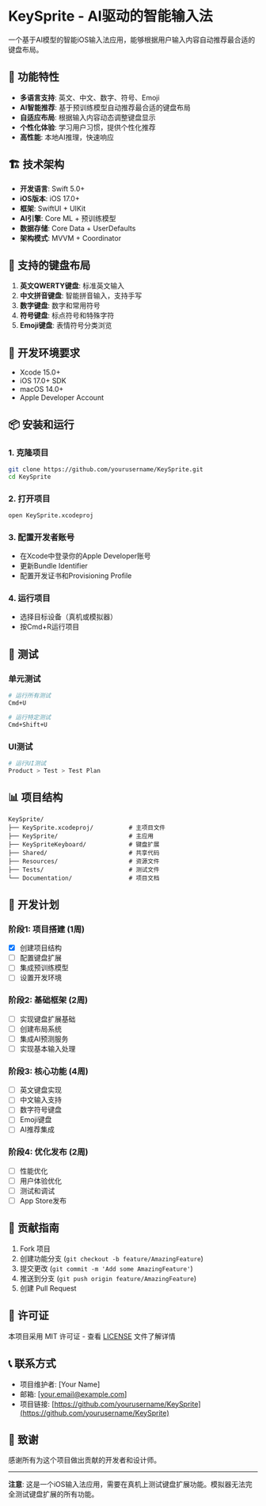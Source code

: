 # KeySprite - AI驱动的智能输入法

一个基于AI模型的智能iOS输入法应用，能够根据用户输入内容自动推荐最合适的键盘布局。

## 🚀 功能特性

- **多语言支持**: 英文、中文、数字、符号、Emoji
- **AI智能推荐**: 基于预训练模型自动推荐最合适的键盘布局
- **自适应布局**: 根据输入内容动态调整键盘显示
- **个性化体验**: 学习用户习惯，提供个性化推荐
- **高性能**: 本地AI推理，快速响应

## 🏗️ 技术架构

- **开发语言**: Swift 5.0+
- **iOS版本**: iOS 17.0+
- **框架**: SwiftUI + UIKit
- **AI引擎**: Core ML + 预训练模型
- **数据存储**: Core Data + UserDefaults
- **架构模式**: MVVM + Coordinator

## 📱 支持的键盘布局

1. **英文QWERTY键盘**: 标准英文输入
2. **中文拼音键盘**: 智能拼音输入，支持手写
3. **数字键盘**: 数字和常用符号
4. **符号键盘**: 标点符号和特殊字符
5. **Emoji键盘**: 表情符号分类浏览

## 🔧 开发环境要求

- Xcode 15.0+
- iOS 17.0+ SDK
- macOS 14.0+
- Apple Developer Account

## 📦 安装和运行

### 1. 克隆项目
```bash
git clone https://github.com/yourusername/KeySprite.git
cd KeySprite
```

### 2. 打开项目
```bash
open KeySprite.xcodeproj
```

### 3. 配置开发者账号
- 在Xcode中登录你的Apple Developer账号
- 更新Bundle Identifier
- 配置开发证书和Provisioning Profile

### 4. 运行项目
- 选择目标设备（真机或模拟器）
- 按Cmd+R运行项目

## 🧪 测试

### 单元测试
```bash
# 运行所有测试
Cmd+U

# 运行特定测试
Cmd+Shift+U
```

### UI测试
```bash
# 运行UI测试
Product > Test > Test Plan
```

## 📊 项目结构

```
KeySprite/
├── KeySprite.xcodeproj/          # 主项目文件
├── KeySprite/                    # 主应用
├── KeySpriteKeyboard/            # 键盘扩展
├── Shared/                       # 共享代码
├── Resources/                    # 资源文件
├── Tests/                        # 测试文件
└── Documentation/                # 项目文档
```

## 🚀 开发计划

### 阶段1: 项目搭建 (1周)
- [x] 创建项目结构
- [ ] 配置键盘扩展
- [ ] 集成预训练模型
- [ ] 设置开发环境

### 阶段2: 基础框架 (2周)
- [ ] 实现键盘扩展基础
- [ ] 创建布局系统
- [ ] 集成AI预测服务
- [ ] 实现基本输入处理

### 阶段3: 核心功能 (4周)
- [ ] 英文键盘实现
- [ ] 中文输入支持
- [ ] 数字符号键盘
- [ ] Emoji键盘
- [ ] AI推荐集成

### 阶段4: 优化发布 (2周)
- [ ] 性能优化
- [ ] 用户体验优化
- [ ] 测试和调试
- [ ] App Store发布

## 🤝 贡献指南

1. Fork 项目
2. 创建功能分支 (`git checkout -b feature/AmazingFeature`)
3. 提交更改 (`git commit -m 'Add some AmazingFeature'`)
4. 推送到分支 (`git push origin feature/AmazingFeature`)
5. 创建 Pull Request

## 📄 许可证

本项目采用 MIT 许可证 - 查看 [LICENSE](LICENSE) 文件了解详情

## 📞 联系方式

- 项目维护者: [Your Name]
- 邮箱: [your.email@example.com]
- 项目链接: [https://github.com/yourusername/KeySprite](https://github.com/yourusername/KeySprite)

## 🙏 致谢

感谢所有为这个项目做出贡献的开发者和设计师。

---

**注意**: 这是一个iOS输入法应用，需要在真机上测试键盘扩展功能。模拟器无法完全测试键盘扩展的所有功能。
